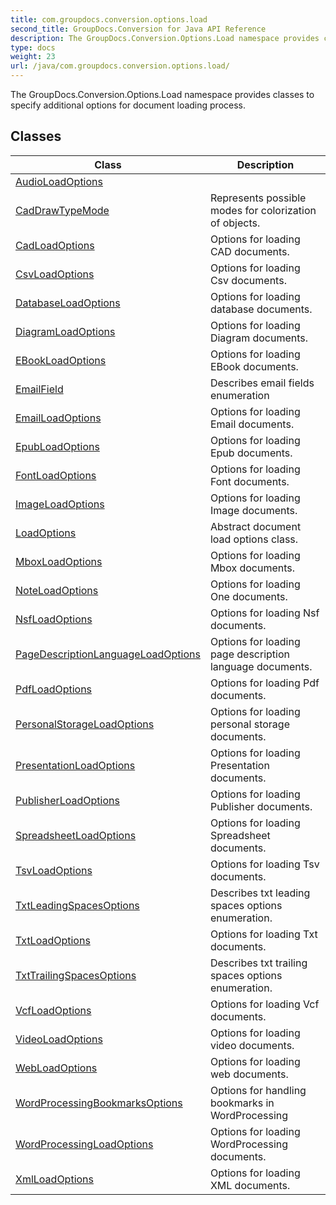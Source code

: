 ```yaml
---
title: com.groupdocs.conversion.options.load
second_title: GroupDocs.Conversion for Java API Reference
description: The GroupDocs.Conversion.Options.Load namespace provides classes to specify additional options for document loading process.
type: docs
weight: 23
url: /java/com.groupdocs.conversion.options.load/
---
```


The GroupDocs.Conversion.Options.Load namespace provides classes to specify additional options for document loading process.


## Classes

| Class | Description |
| --- | --- |
| [AudioLoadOptions](../com.groupdocs.conversion.options.load/audioloadoptions) |  |
| [CadDrawTypeMode](../com.groupdocs.conversion.options.load/caddrawtypemode) | Represents possible modes for colorization of objects. |
| [CadLoadOptions](../com.groupdocs.conversion.options.load/cadloadoptions) | Options for loading CAD documents. |
| [CsvLoadOptions](../com.groupdocs.conversion.options.load/csvloadoptions) | Options for loading Csv documents. |
| [DatabaseLoadOptions](../com.groupdocs.conversion.options.load/databaseloadoptions) | Options for loading database documents. |
| [DiagramLoadOptions](../com.groupdocs.conversion.options.load/diagramloadoptions) | Options for loading Diagram documents. |
| [EBookLoadOptions](../com.groupdocs.conversion.options.load/ebookloadoptions) | Options for loading EBook documents. |
| [EmailField](../com.groupdocs.conversion.options.load/emailfield) | Describes email fields enumeration |
| [EmailLoadOptions](../com.groupdocs.conversion.options.load/emailloadoptions) | Options for loading Email documents. |
| [EpubLoadOptions](../com.groupdocs.conversion.options.load/epubloadoptions) | Options for loading Epub documents. |
| [FontLoadOptions](../com.groupdocs.conversion.options.load/fontloadoptions) | Options for loading Font documents. |
| [ImageLoadOptions](../com.groupdocs.conversion.options.load/imageloadoptions) | Options for loading Image documents. |
| [LoadOptions](../com.groupdocs.conversion.options.load/loadoptions) | Abstract document load options class. |
| [MboxLoadOptions](../com.groupdocs.conversion.options.load/mboxloadoptions) | Options for loading Mbox documents. |
| [NoteLoadOptions](../com.groupdocs.conversion.options.load/noteloadoptions) | Options for loading One documents. |
| [NsfLoadOptions](../com.groupdocs.conversion.options.load/nsfloadoptions) | Options for loading Nsf documents. |
| [PageDescriptionLanguageLoadOptions](../com.groupdocs.conversion.options.load/pagedescriptionlanguageloadoptions) | Options for loading page description language documents. |
| [PdfLoadOptions](../com.groupdocs.conversion.options.load/pdfloadoptions) | Options for loading Pdf documents. |
| [PersonalStorageLoadOptions](../com.groupdocs.conversion.options.load/personalstorageloadoptions) | Options for loading personal storage documents. |
| [PresentationLoadOptions](../com.groupdocs.conversion.options.load/presentationloadoptions) | Options for loading Presentation documents. |
| [PublisherLoadOptions](../com.groupdocs.conversion.options.load/publisherloadoptions) | Options for loading Publisher documents. |
| [SpreadsheetLoadOptions](../com.groupdocs.conversion.options.load/spreadsheetloadoptions) | Options for loading Spreadsheet documents. |
| [TsvLoadOptions](../com.groupdocs.conversion.options.load/tsvloadoptions) | Options for loading Tsv documents. |
| [TxtLeadingSpacesOptions](../com.groupdocs.conversion.options.load/txtleadingspacesoptions) | Describes txt leading spaces options enumeration. |
| [TxtLoadOptions](../com.groupdocs.conversion.options.load/txtloadoptions) | Options for loading Txt documents. |
| [TxtTrailingSpacesOptions](../com.groupdocs.conversion.options.load/txttrailingspacesoptions) | Describes txt trailing spaces options enumeration. |
| [VcfLoadOptions](../com.groupdocs.conversion.options.load/vcfloadoptions) | Options for loading Vcf documents. |
| [VideoLoadOptions](../com.groupdocs.conversion.options.load/videoloadoptions) | Options for loading video documents. |
| [WebLoadOptions](../com.groupdocs.conversion.options.load/webloadoptions) | Options for loading web documents. |
| [WordProcessingBookmarksOptions](../com.groupdocs.conversion.options.load/wordprocessingbookmarksoptions) | Options for handling bookmarks in WordProcessing |
| [WordProcessingLoadOptions](../com.groupdocs.conversion.options.load/wordprocessingloadoptions) | Options for loading WordProcessing documents. |
| [XmlLoadOptions](../com.groupdocs.conversion.options.load/xmlloadoptions) | Options for loading XML documents. |
